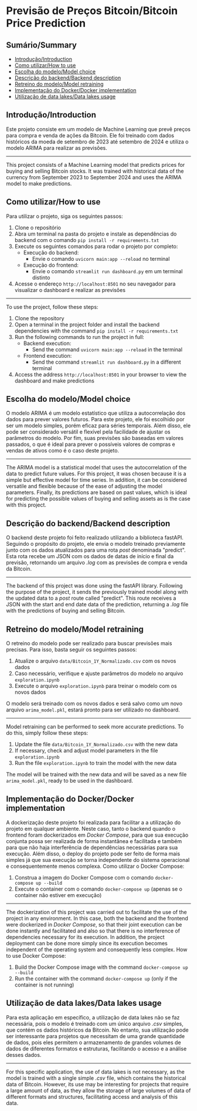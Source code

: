 # Previsão de Preços Bitcoin/Bitcoin Price Prediction

## Sumário/Summary
- [Introdução/Introduction](#introduçãointroduction)
- [Como utilizar/How to use](#como-utilizarhow-to-use)
- [Escolha do modelo/Model choice](#escolha-do-modelomodel-choice)
- [Descrição do backend/Backend description](#descrição-do-backendbackend-description)
- [Retreino do modelo/Model retraining](#retreino-do-modelomodel-retraining)
- [Implementação do Docker/Docker implementation](#implementação-do-dockerdocker-implementation)
- [Utilização de data lakes/Data lakes usage](#utilização-de-data-lakesdata-lakes-usage)

## Introdução/Introduction
Este projeto consiste em um modelo de Machine Learning que prevê preços para compra e venda de ações da Bitcoin. Ele foi treinado com dados históricos da moeda de setembro de 2023 até setembro de 2024 e utiliza o modelo ARIMA para realizar as previsões.

----------------------------------------------------------------------------------------------------------------------------

This project consists of a Machine Learning model that predicts prices for buying and selling Bitcoin stocks. It was trained with historical data of the currency from September 2023 to September 2024 and uses the ARIMA model to make predictions.

## Como utilizar/How to use
Para utilizar o projeto, siga os seguintes passos:
1. Clone o repositório
2. Abra um terminal na pasta do projeto e instale as dependências do backend com o comando ``pip install -r requirements.txt``
3. Execute os seguintes comandos para rodar o projeto por completo:
    - Execução do backend:
        - Envie o comando ``uvicorn main:app --reload`` no terminal
    - Execução do frontend:
        - Envie o comando ``streamlit run dashboard.py`` em um terminal distinto
4. Acesse o endereço ``http://localhost:8501`` no seu navegador para visualizar o dashboard e realizar as previsões

----------------------------------------------------------------------------------------------------------------------------

To use the project, follow these steps:
1. Clone the repository
2. Open a terminal in the project folder and install the backend dependencies with the command ``pip install -r requirements.txt``
3. Run the following commands to run the project in full:
    - Backend execution:
        - Send the command ``uvicorn main:app --reload`` in the terminal
    - Frontend execution:
        - Send the command ``streamlit run dashboard.py`` in a different terminal
4. Access the address ``http://localhost:8501`` in your browser to view the dashboard and make predictions

## Escolha do modelo/Model choice
O modelo ARIMA é um modelo estatístico que utiliza a autocorrelação dos dados para prever valores futuros. Para este projeto, ele foi escolhido por ser um modelo simples, porém eficaz para séries temporais. Além disso, ele pode ser considerado versátil e flexível pela facilidade de ajustar os parâmetros do modelo. Por fim, suas previsões são baseadas em valores passados, o que é ideal para prever o possíveis valores de compras e vendas de ativos como é o caso deste projeto.

----------------------------------------------------------------------------------------------------------------------------

The ARIMA model is a statistical model that uses the autocorrelation of the data to predict future values. For this project, it was chosen because it is a simple but effective model for time series. In addition, it can be considered versatile and flexible because of the ease of adjusting the model parameters. Finally, its predictions are based on past values, which is ideal for predicting the possible values of buying and selling assets as is the case with this project.

## Descrição do backend/Backend description
O backend deste projeto foi feito realizado utilizando a biblioteca fastAPI. Seguindo o propósito do projeto, ele envia o modelo treinado previamente junto com os dados atualizados para uma rota _post_ denominada "predict". Esta rota recebe um JSON com os dados de datas de início e final da previsão, retornando um arquivo _.log_ com as previsões de compra e venda da Bitcoin.

----------------------------------------------------------------------------------------------------------------------------

The backend of this project was done using the fastAPI library. Following the purpose of the project, it sends the previously trained model along with the updated data to a _post_ route called "predict". This route receives a JSON with the start and end date data of the prediction, returning a _.log_ file with the predictions of buying and selling Bitcoin.

## Retreino do modelo/Model retraining
O retreino do modelo pode ser realizado para buscar previsões mais precisas. Para isso, basta seguir os seguintes passos:
1. Atualize o arquivo ``data/Bitcoin_1Y_Normalizado.csv`` com os novos dados
2. Caso necessário, verifique e ajuste parâmetros do modelo no arquivo ``exploration.ipynb``
3. Execute o arquivo ``exploration.ipynb`` para treinar o modelo com os novos dados

O modelo será treinado com os novos dados e será salvo como um novo arquivo ``arima_model.pkl``, estará pronto para ser utilizado no dashboard.

----------------------------------------------------------------------------------------------------------------------------

Model retraining can be performed to seek more accurate predictions. To do this, simply follow these steps:
1. Update the file ``data/Bitcoin_1Y_Normalizado.csv`` with the new data
2. If necessary, check and adjust model parameters in the file ``exploration.ipynb``
3. Run the file ``exploration.ipynb`` to train the model with the new data

The model will be trained with the new data and will be saved as a new file ``arima_model.pkl``, ready to be used in the dashboard.

## Implementação do Docker/Docker implementation
A dockerização deste projeto foi realizada para facilitar a a utilização do projeto em qualquer ambiente. Neste caso, tanto o backend quando o frontend foram dockerizados em _Docker Compose_, para que sua execução conjunta possa ser realizada de forma instantânea e facilitada e também para que não haja interferência de dependências necessárias para sua execução. Além disso, o deploy do projeto pode ser feito de forma mais simples já que sua execução se torna independente do sistema operacional e consequentemente menos complexa.
Como utilizar o Docker Compose:
1. Construa a imagem do Docker Compose com o comando ``docker-compose up --build``
2. Execute o container com o comando ``docker-compose up`` (apenas se o container não estiver em execução)

----------------------------------------------------------------------------------------------------------------------------

The dockerization of this project was carried out to facilitate the use of the project in any environment. In this case, both the backend and the frontend were dockerized in _Docker Compose_, so that their joint execution can be done instantly and facilitated and also so that there is no interference of dependencies necessary for its execution. In addition, the project deployment can be done more simply since its execution becomes independent of the operating system and consequently less complex.
How to use Docker Compose:
1. Build the Docker Compose image with the command ``docker-compose up --build``
2. Run the container with the command ``docker-compose up`` (only if the container is not running)

## Utilização de data lakes/Data lakes usage
Para esta aplicação em específico, a utilização de data lakes não se faz necessária, pois o modelo é treinado com um único arquivo _.csv_ simples, que contém os dados históricos da Bitcoin. No entanto, sua utilização pode ser interessante para projetos que necessitam de uma grande quantidade de dados, pois eles permitem o armazenamento de grandes volumes de dados de diferentes formatos e estruturas, facilitando o acesso e a análise desses dados.

----------------------------------------------------------------------------------------------------------------------------

For this specific application, the use of data lakes is not necessary, as the model is trained with a single simple _.csv_ file, which contains the historical data of Bitcoin. However, its use may be interesting for projects that require a large amount of data, as they allow the storage of large volumes of data of different formats and structures, facilitating access and analysis of this data.